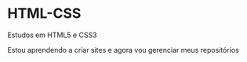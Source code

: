 # HTML-CSS
 Estudos em HTML5 e CSS3
 
 Estou aprendendo a criar sites e agora vou gerenciar meus repositórios
